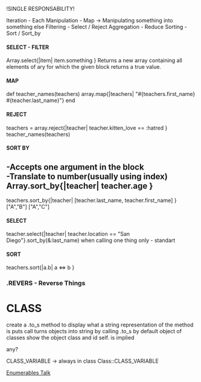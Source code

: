!SINGLE RESPONSABILITY!

Iteration - Each
Manipulation - Map -> Manipulating something into something else
Filtering - Select / Reject
Aggregation - Reduce
Sorting - Sort / Sort_by

#### SELECT - FILTER
Array.select{|item| item.something } 
Returns a new array containing all elements of ary 
for which the given block returns a true value.

#### MAP
  def teacher_names(teachers)
  array.map{|teachers| "#{teachers.first_name} #{teacher.last_name}"}
  end
  
#### REJECT
  teachers = array.reject{|teacher| teacher.kitten_love == :hatred }
  teacher_names(teachers)

#### SORT BY 
  
  -Accepts one argument in the block  
  -Translate to number(usually using index)
  Array.sort_by{|teacher| teacher.age }
  -----------------------
  teachers.sort_by{|teacher| [teacher.last_name, teacher.first_name] }
  ["A","B"]
  ["A","C"]
  
#### SELECT
  teacher.select{|teacher| teacher.location == "San Diego"}.sort_by(&:last_name)
  when calling one thing only - standart
  
#### SORT
  teachers.sort{|a.b| a <=> b }
  
### .REVERS - Reverse Things

# CLASS
create a .to_s method to display what a string representation of the method is 
puts call turns objects into string by calling .to_s
by default object of classes show the object class and id
self. is implied

any?

CLASS_VARIABLE -> always in class
Class::CLASS_VARIABLE  

[Enumerables Talk](https://talks.devbootcamp.com/playing-with-enumerable-methods-and-objects)

